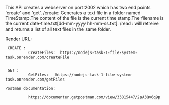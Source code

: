 This API creates a webserver on port 2002 which has two end points 'create' and 'get'.
/create: Generates a text file in a  folder named TimeStamp.The content of the file is the current time stamp.The filename is the current date-time.txt[dd-mm-yyyy hh-mm-ss.txt].
/read : will retreive and returns a list of all text files in the same folder.

Render URL:

     CREATE :
              CreateFiles:  https://nodejs-task-1-file-system-task.onrender.com/createFile
              
        
     GET :  
              GetFiles:   https://nodejs-task-1-file-system-task.onrender.com/getFiles
   
    Postman documentation:
    
              https://documenter.getpostman.com/view/33815447/2sA3Qv6q9p

      
